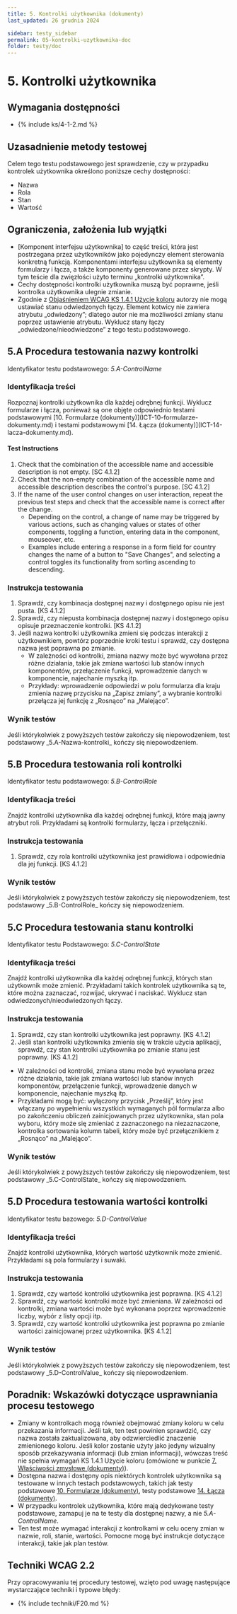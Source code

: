 ```yaml
---
title: 5. Kontrolki użytkownika (dokumenty)
last_updated: 26 grudnia 2024

sidebar: testy_sidebar
permalink: 05-kontrolki-uzytkownika-doc
folder: testy/doc
---
```


# 5. Kontrolki użytkownika

## Wymagania dostępności
- {% include ks/4-1-2.md %}  

## Uzasadnienie metody testowej
Celem tego testu podstawowego jest sprawdzenie, czy w przypadku kontrolek użytkownika określono poniższe cechy dostępności:
- Nazwa
- Rola
- Stan
- Wartość

## Ograniczenia, założenia lub wyjątki
- [Komponent interfejsu użytkownika] to część treści, która jest postrzegana przez użytkowników jako pojedynczy element sterowania konkretną funkcją. Komponentami interfejsu użytkownika są elementy formularzy i łącza, a także komponenty generowane przez skrypty. W tym teście dla zwięzłości użyto terminu „kontrolki użytkownika”.
- Cechy dostępności kontrolki użytkownika muszą być poprawne, jeśli kontrolka użytkownika ulegnie zmianie.
- Zgodnie z [Objaśnieniem WCAG KS 1.4.1 Użycie koloru](https://wcag.irdpl.pl/understanding/uzycie-koloru.html) autorzy nie mogą ustawiać stanu odwiedzonych łączy. Element kotwicy nie zawiera atrybutu „odwiedzony”; dlatego autor nie ma możliwości zmiany stanu poprzez ustawienie atrybutu. Wyklucz stany łączy „odwiedzone/nieodwiedzone” z tego testu podstawowego.

## 5.A Procedura testowania nazwy kontrolki
Identyfikator testu podstawowego: *5.A-ControlName*

### Identyfikacja treści

<p id="d5aIC">Rozpoznaj kontrolki użytkownika dla każdej odrębnej funkcji. Wyklucz formularze i łącza, ponieważ są one objęte odpowiednio testami podstawowymi [10. Formularze (dokumenty)](ICT-10-formularze-dokumenty.md) i testami podstawowymi [14. Łącza (dokumenty)](ICT-14-lacza-dokumenty.md).</p>

#### Test Instructions

<ol id="d5aTI">
    <li id="d5aTI-1">Check that the combination of the accessible name and accessible description is not empty. [SC 4.1.2]</li>
    <li id="d5aTI-2">Check that the non-empty combination of the accessible name and accessible description describes the control's purpose. [SC 4.1.2]</li>
    <li id="d5aTI-3">If the name of the user control changes on user interaction, repeat the previous test steps and check that the accessible name is correct after the change.
        <ul>
            <li>Depending on the control, a change of name may be triggered by various actions, such as changing values or states of other components, toggling a function, entering data in the component, mouseover, etc.</li>
            <li>Examples include entering a response in a form field for country changes the name of a button to "Save Changes", and selecting a control toggles its functionality from sorting ascending to descending.</li>
        </ul>
    </li>
</ol>


### Instrukcja testowania
1.	Sprawdź, czy kombinacja dostępnej nazwy i dostępnego opisu nie jest pusta. [KS 4.1.2]
2.	Sprawdź, czy niepusta kombinacja dostępnej nazwy i dostępnego opisu opisuje przeznaczenie kontrolki. [KS 4.1.2]
3.	Jeśli nazwa kontrolki użytkownika zmieni się podczas interakcji z użytkownikiem, powtórz poprzednie kroki testu i sprawdź, czy dostępna nazwa jest poprawna po zmianie.
    - W zależności od kontrolki, zmiana nazwy może być wywołana przez różne działania, takie jak zmiana wartości lub stanów innych komponentów, przełączenie funkcji, wprowadzenie danych w komponencie, najechanie myszką itp.
    - Przykłady: wprowadzenie odpowiedzi w polu formularza dla kraju zmienia nazwę przycisku na „Zapisz zmiany”, a wybranie kontrolki przełącza jej funkcję z „Rosnąco” na „Malejąco”.

### Wynik testów

<p id="d5aTR">Jeśli którykolwiek z powyższych testów zakończy się niepowodzeniem, test podstawowy _5.A-Nazwa-kontrolki_ kończy się niepowodzeniem.</p>

## 5.B Procedura testowania roli kontrolki
Identyfikator testu podstawowego: _5.B-ControlRole_

### Identyfikacja treści

<p id="d5bIC">Znajdź kontrolki użytkownika dla każdej odrębnej funkcji, które mają jawny atrybut roli. 
Przykładami są kontrolki formularzy, łącza i przełączniki.</p>

### Instrukcja testowania

<ol id="d5bTI">
    <li id="d5bTI-1">Sprawdź, czy rola kontrolki użytkownika jest prawidłowa i odpowiednia dla jej funkcji.  [KS 4.1.2]</li>
</ol>

### Wynik testów

<p id="d5bTR">Jeśli którykolwiek z powyższych testów zakończy się niepowodzeniem, test podstawowy _5.B-ControlRole_ kończy się niepowodzeniem.</p>

## 5.C Procedura testowania stanu kontrolki
Identyfikator testu Podstawowego: _5.C-ControlState_

### Identyfikacja treści

<p id="d5cIC">Znajdź kontrolki użytkownika dla każdej odrębnej funkcji, których stan użytkownik może zmienić. Przykładami takich kontrolek użytkownika są te, które można zaznaczać, rozwijać, ukrywać i naciskać. Wyklucz stan odwiedzonych/nieodwiedzonych łączy.</p>

### Instrukcja testowania
1.	Sprawdź, czy stan kontrolki użytkownika jest poprawny.  [KS 4.1.2]
2.	Jeśli stan kontrolki użytkownika zmienia się w trakcie użycia aplikacji, sprawdź, czy stan kontrolki użytkownika po zmianie stanu jest poprawny. [KS 4.1.2]
   - W zależności od kontrolki, zmiana stanu może być wywołana przez różne działania, takie jak zmiana wartości lub stanów innych komponentów, przełączenie funkcji, wprowadzenie danych w komponencie, najechanie myszką itp.
   - Przykładami mogą być: wyłączony przycisk „Prześlij”, który jest włączany po wypełnieniu wszystkich wymaganych pól formularza albo po zakończeniu obliczeń zainicjowanych przez użytkownika, stan pola wyboru, który może się zmieniać z zaznaczonego na niezaznaczone, kontrolka sortowania kolumn tabeli, który może być przełącznikiem z „Rosnąco” na „Malejąco”.

### Wynik testów

<p id="d5cTR">Jeśli którykolwiek z powyższych testów zakończy się niepowodzeniem, test podstawowy _5.C-ControlState_ kończy się niepowodzeniem.</p>

## 5.D Procedura testowania wartości kontrolki
Identyfikator testu bazowego: _5.D-ControlValue_

### Identyfikacja treści

<p id="d5dIC">Znajdź kontrolki użytkownika, których wartość użytkownik może zmienić.  Przykładami są pola formularzy i suwaki.</p>

### Instrukcja testowania
1.	Sprawdź, czy wartość kontrolki użytkownika jest poprawna.  [KS 4.1.2]
2.	Sprawdź, czy wartość kontrolki może być zmieniana. W zależności od kontrolki, zmiana wartości może być wykonana poprzez wprowadzenie liczby, wybór z listy opcji itp.
3.	Sprawdź, czy wartość kontrolki użytkownika jest poprawna po zmianie wartości zainicjowanej przez użytkownika. [KS 4.1.2]

### Wynik testów
<p id="d5dTR">Jeśli którykolwiek z powyższych testów zakończy się niepowodzeniem, test podstawowy _5.D-ControlValue_ kończy się niepowodzeniem.</p>

##  Poradnik: Wskazówki dotyczące usprawniania procesu testowego
-  Zmiany w kontrolkach mogą również obejmować zmiany koloru w celu przekazania informacji. Jeśli tak, ten test powinien sprawdzić, czy nazwa została zaktualizowana, aby odzwierciedlić znaczenie zmienionego koloru. Jeśli kolor zostanie użyty jako jedyny wizualny sposób przekazywania informacji (lub zmian informacji), wówczas treść nie spełnia wymagań KS 1.4.1 Użycie koloru (omówione w punkcie [7. Właściwości zmysłowe (dokumenty)](ICT_07_wlasciwosci-zmyslowe-dokumenty.md)).
- Dostępna nazwa i dostępny opis niektórych kontrolek użytkownika są testowane w innych testach podstawowych, takich jak testy podstawowe [10. Formularze (dokumenty)](ICT-10-formularze-dokumenty.md), testy podstawowe [14. Łącza (dokumenty)](ICT-14-lacza-dokumenty.md).
- W przypadku kontrolek użytkownika, które mają dedykowane testy podstawowe, zamapuj je na te testy dla dostępnej nazwy, a nie _5.A-ControlName_.
- Ten test może wymagać interakcji z kontrolkami w celu oceny zmian w nazwie, roli, stanie, wartości. Pomocne mogą być instrukcje dotyczące interakcji, takie jak plan testów.

## Techniki WCAG 2.2
Przy opracowywaniu tej procedury testowej, wzięto pod uwagę następujące wystarczające techniki i typowe błędy:

- {% include techniki/F20.md %}
